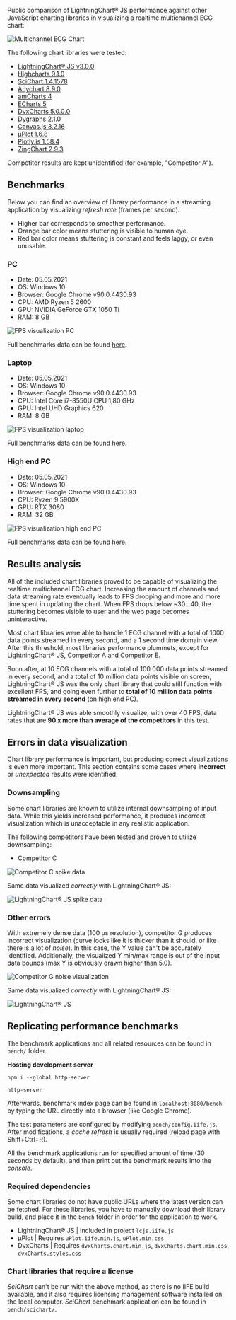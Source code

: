 Public comparison of LightningChart® JS performance against other JavaScript charting libraries in visualizing a realtime multichannel ECG chart:

![Multichannel ECG Chart](multichannel-ecg-chart.png "5 channel ECG Chart visualized with LightningChart® JS")

The following chart libraries were tested:
- [LightningChart® JS v3.0.0](https://www.arction.com/lightningchart-js/)
- [Highcharts 9.1.0](https://www.highcharts.com/)
- [SciChart 1.4.1578](https://www.scichart.com/javascript-chart-features/)
- [Anychart 8.9.0](https://www.anychart.com/)
- [amCharts 4](https://www.amcharts.com/)
- [ECharts 5](http://echarts.apache.org/en/index.html)
- [DvxCharts 5.0.0.0](https://www.dvxcharts.com/)
- [Dygraphs 2.1.0](https://dygraphs.com/)
- [Canvas.js 3.2.16](https://canvasjs.com/)
- [μPlot 1.6.8](https://github.com/leeoniya/uPlot)
- [Plotly.js 1.58.4](https://plotly.com/javascript/)
- [ZingChart 2.9.3](https://www.zingchart.com/)

Competitor results are kept unidentified (for example, "Competitor A").

## Benchmarks

Below you can find an overview of library performance in a streaming application by visualizing *refresh rate* (frames per second).
- Higher bar corresponds to smoother performance.
- Orange bar color means stuttering is visible to human eye.
- Red bar color means stuttering is constant and feels laggy, or even unusable.

### PC

- Date: 05.05.2021
- OS: Windows 10
- Browser: Google Chrome v90.0.4430.93
- CPU: AMD Ryzen 5 2600
- GPU: NVIDIA GeForce GTX 1050 Ti
- RAM: 8 GB

![FPS visualization PC](fpsVisualization-pc.png "FPS visualization (PC)")

Full benchmarks data can be found [here](https://github.com/Arction/performance-comparison-multilinechart/blob/main/bench/benchmarks_pc.csv).

### Laptop

- Date: 05.05.2021
- OS: Windows 10
- Browser: Google Chrome v90.0.4430.93
- CPU: Intel Core i7-8550U CPU 1,80 GHz
- GPU: Intel UHD Graphics 620
- RAM: 8 GB

![FPS visualization laptop](fpsVisualization-laptop.png "FPS visualization (Laptop)")

Full benchmarks data can be found [here](https://github.com/Arction/performance-comparison-multilinechart/blob/main/bench/benchmarks_laptop.csv).

### High end PC

- Date: 05.05.2021
- OS: Windows 10
- Browser: Google Chrome v90.0.4430.93
- CPU: Ryzen 9 5900X
- GPU: RTX 3080
- RAM: 32 GB

![FPS visualization high end PC](fpsVisualization-high-end-pc.png "FPS visualization (High end PC)")

Full benchmarks data can be found [here](https://github.com/Arction/performance-comparison-multilinechart/blob/main/bench/benchmarks_high-end-pc.csv).

## Results analysis

All of the included chart libraries proved to be capable of visualizing the realtime multichannel ECG chart.
Increasing the amount of channels and data streaming rate eventually leads to FPS dropping and more and more time spent in updating the chart.
When FPS drops below ~30...40, the stuttering becomes visible to user and the web page becomes uninteractive.

Most chart libraries were able to handle 1 ECG channel with a total of 1000 data points streamed in every second, and a 1 second time domain view.
After this threshold, most libraries performance plummets, except for LightningChart® JS, Competitor A and Competitor E.

Soon after, at 10 ECG channels with a total of 100 000 data points streamed in every second, and a total of 10 million data points visible on screen, LightningChart® JS was the only chart library that could still function with excellent FPS, and going even further to **total of 10 million data points streamed in every second** (on high end PC).

LightningChart® JS was able smoothly visualize, with over 40 FPS, data rates that are **90 x more than average of the competitors** in this test. 

## Errors in data visualization

Chart library performance is important, but producing correct visualizations is even more important. This section contains some cases where **incorrect** or *unexpected* results were identified.

### Downsampling

Some chart libraries are known to utilize internal downsampling of input data.
While this yields increased performance, it produces incorrect visualization which is unacceptable in any realistic application.

The following competitors have been tested and proven to utilize downsampling:

- Competitor C

![Competitor C spike data](spikeData-C.png "Competitor C spike data (incorrect visualization)")

Same data visualized *correctly* with LightningChart® JS:

![LightningChart® JS spike data](spikeData-lcjs.png "LightningChart® JS spike data")

### Other errors

With extremely dense data (100 μs resolution), competitor G produces incorrect visualization (curve looks like it is thicker than it should, or like there is a lot of *noise*). In this case, the Y value can't be accurately identified. Additionally, the visualized Y min/max range is out of the input data bounds (max Y is obviously drawn higher than 5.0).

![Competitor G noise visualization](issue0-G.png "Competitor G \"noise\" error")

Same data visualized *correctly* with LightningChart® JS:

![LightningChart® JS](issue0-LCJS.png "LightningChart® JS")


## Replicating performance benchmarks

The benchmark applications and all related resources can be found in `bench/` folder.

**Hosting development server**

```
npm i --global http-server

http-server
```

Afterwards, benchmark index page can be found in `localhost:8080/bench` by typing the URL directly into a browser (like Google Chrome).

The test parameters are configured by modifying `bench/config.iife.js`. After modifications, a *cache refresh* is usually required (reload page with Shift+Ctrl+R).

All the benchmark applications run for specified amount of time (30 seconds by default), and then print out the benchmark results into the *console*.

### Required dependencies

Some chart libraries do not have public URLs where the latest version can be fetched. For these libraries, you have to manually download their library build, and place it in the `bench` folder in order for the application to work.

- LightningChart® JS | Included in project `lcjs.iife.js`
- μPlot | Requires `uPlot.iife.min.js`, `uPlot.min.css`
- DvxCharts | Requires `dvxCharts.chart.min.js`, `dvxCharts.chart.min.css`, `dvxCharts.styles.css`

### Chart libraries that require a license

*SciChart* can't be run with the above method, as there is no IIFE build available, and it also requires licensing management software installed on the local computer. *SciChart* benchmark application can be found in `bench/scichart/`.

